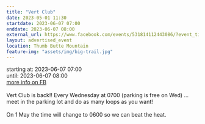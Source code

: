 ```yaml
---
title: "Vert Club"
date: 2023-05-01 11:30
startdate: 2023-06-07 07:00
enddate: 2023-06-07 08:00
external_url: https://www.facebook.com/events/531814112443086/?event_time_id=531814182443079
layout: advertised_event
location: Thumb Butte Mountain
feature-img: "assets/img/big-trail.jpg"
---
```


starting at: 2023-06-07 07:00<br>until: 2023-06-07 08:00<br><a href="https://www.facebook.com/events/531814112443086/?event_time_id=531814182443079">more info on FB</a><br><br>Vert Club is back!! Every Wednesday at 0700 (parking is free on Wed) … meet in the parking lot and do as many loops as you want!<br>
  <br>
  On 1 May the time will change to 0600 so we can beat the heat.<br>
  <br>
  
